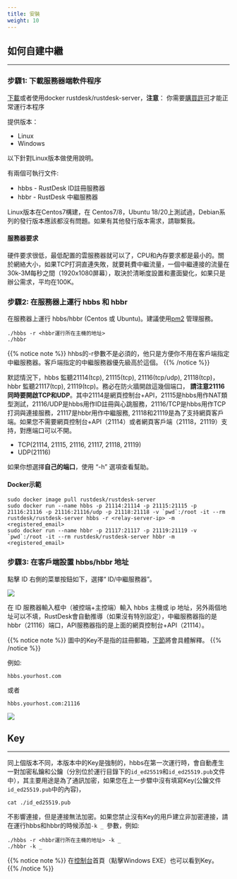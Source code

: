 ```yaml
---
title: 安裝
weight: 10
---
```


## 如何自建中繼
-----------

### 步驟1: 下載服務器端軟件程序

[下載](https://gitee.com/rustdesk/rustdesk-server/)或者使用docker rustdesk/rustdesk-server，**注意**： 你需要[購買許可](https://rustdesk.com/server/)才能正常運行本程序

提供版本：
  - Linux
  - Windows

以下針對Linux版本做使用說明。

有兩個可執行文件:
  - hbbs - RustDesk ID註冊服務器
  - hbbr - RustDesk 中繼服務器

Linux版本在Centos7構建，在 Centos7/8，Ubuntu 18/20上測試過，Debian系列的發行版本應該都沒有問題。如果有其他發行版本需求，請聯繫我。

#### 服務器要求
硬件要求很低，最低配置的雲服務器就可以了，CPU和內存要求都是最小的。關於網絡大小，如果TCP打洞直連失敗，就要耗費中繼流量，一個中繼連接的流量在30k-3M每秒之間（1920x1080屏幕），取決於清晰度設置和畫面變化，如果只是辦公需求，平均在100K。

### 步驟2: 在服務器上運行 hbbs 和 hbbr

在服務器上運行 hbbs/hbbr (Centos 或 Ubuntu)。建議使用[pm2](https://pm2.keymetrics.io/) 管理服務。

```
./hbbs -r <hbbr運行所在主機的地址>
./hbbr
```
{{% notice note %}}
hhbs的-r參數不是必須的，他只是方便你不用在客戶端指定中繼服務器。客戶端指定的中繼服務器優先級高於這個。
{{% /notice %}}

默認情況下，hbbs 監聽21114(tcp), 21115(tcp), 21116(tcp/udp), 21118(tcp)，hbbr 監聽21117(tcp), 21119(tcp)。務必在防火牆開啟這幾個端口， **請注意21116同時要開啟TCP和UDP**。其中21114是網頁控制台+API，21115是hbbs用作NAT類型測試，21116/UDP是hbbs用作ID註冊與心跳服務，21116/TCP是hbbs用作TCP打洞與連接服務，21117是hbbr用作中繼服務, 21118和21119是為了支持網頁客戶端。如果您不需要網頁控制台+API（21114）或者網頁客戶端（21118，21119）支持，對應端口可以不開。

- TCP(21114, 21115, 21116, 21117, 21118, 21119)
- UDP(21116)

如果你想選擇**自己的端口**，使用 “-h” 選項查看幫助。

#### Docker示範
```
sudo docker image pull rustdesk/rustdesk-server
sudo docker run --name hbbs -p 21114:21114 -p 21115:21115 -p 21116:21116 -p 21116:21116/udp -p 21118:21118 -v `pwd`:/root -it --rm rustdesk/rustdesk-server hbbs -r <relay-server-ip> -m <registered_email>
sudo docker run --name hbbr -p 21117:21117 -p 21119:21119 -v `pwd`:/root -it --rm rustdesk/rustdesk-server hbbr -m <registered_email>
```

### 步驟3: 在客戶端設置 hbbs/hbbr 地址

點擊 ID 右側的菜單按鈕如下，選擇“ ID/中繼服務器”。

![](/docs/en/self-host/install/images/server-set-menu.png)

在 ID 服務器輸入框中（被控端+主控端）輸入 hbbs 主機或 ip 地址，另外兩個地址可以不填，RustDesk會自動推導（如果沒有特別設定），中繼服務器指的是hbbr（21116）端口，API服務器指的是上面的網頁控制台+API（21114）。

{{% notice note %}}
圖中的Key不是指的註冊郵箱，[下節](#key)將會具體解釋。
{{% /notice %}}

例如:

```
hbbs.yourhost.com
```

或者

```
hbbs.yourhost.com:21116
```
![](/docs/en/self-host/install/images/server-set-window.png)

## Key
-----------
同上個版本不同，本版本中的Key是強制的，hbbs在第一次運行時，會自動產生一對加密私鑰和公鑰（分別位於運行目錄下的`id_ed25519`和`id_ed25519.pub`文件中），其主要用途是為了通訊加密，如果您在上一步驟中沒有填寫Key(公鑰文件`id_ed25519.pub`中的內容)，

```
cat ./id_ed25519.pub
```

不影響連接，但是連接無法加密。如果您禁止沒有Key的用戶建立非加密連接，請在運行hbbs和hbbr的時候添加`-k _ `參數，例如:
```
./hbbs -r <hbbr運行所在主機的地址> -k _
./hbbr -k _
```

{{% notice note %}}
在[控制台](/docs/zh-tw/self-host/console/)首頁（點擊Windows EXE）也可以看到Key。
{{% /notice %}}